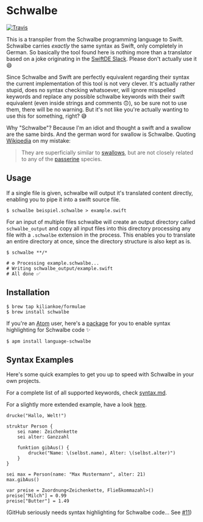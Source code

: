 # Schwalbe

[![Travis](https://img.shields.io/travis/kiliankoe/schwalbe.svg?style=flat-square)](https://travis-ci.org/kiliankoe/schwalbe)

<!-- <img style="float: right; width: 25%; padding-bottom: 10pt;" src="https://cloud.githubusercontent.com/assets/2625584/24072691/175da33a-0beb-11e7-9134-7a7dd7d07400.png"> -->

This is a transpiler from the Schwalbe programming language to Swift. Schwalbe carries _exactly_ the same syntax as Swift, only completely in German. So basically the tool found here is nothing more than a translator based on a joke originating in the [SwiftDE Slack](http://slack.swiftde.net). Please don't actually use it 😄

Since Schwalbe and Swift are perfectly equivalent regarding their syntax the current implementation of this tool is not very clever. It's actually rather stupid, does no syntax checking whatsoever, will ignore misspelled keywords and replace any possible schwalbe keywords with their swift equivalent (even inside strings and comments 🙃), so be sure not to use them, there will be no warning. But it's not like you're actually wanting to use this for something, right? 😅

Why "Schwalbe"? Because I'm an idiot and thought a swift and a swallow are the same birds. And the german word for swallow is Schwalbe. Quoting [Wikipedia](https://en.wikipedia.org/wiki/Swift) on my mistake:

> They are superficially similar to [swallows](https://en.wikipedia.org/wiki/Swallow), but are not closely related to any of the [passerine](https://en.wikipedia.org/wiki/Passerine) species.

## Usage

If a single file is given, schwalbe will output it's translated content directly, enabling you to pipe it into a swift source file.

```
$ schwalbe beispiel.schwalbe > example.swift
```

For an input of multiple files schwalbe will create an output directory called `schwalbe_output` and copy all input files into this directory processing any file with a `.schwalbe` extension in the process. This enables you to translate an entire directory at once, since the directory structure is also kept as is.

```
$ schwalbe **/*

# ⚙️ Processing example.schwalbe...
# Writing schwalbe_output/example.swift
# All done ✅
```

## Installation

```
$ brew tap kiliankoe/formulae
$ brew install schwalbe
```

If you're an [Atom](https://atom.io) user, here's a [package](https://github.com/kiliankoe/language-schwalbe) for you to enable syntax highlighting for Schwalbe code ✨
```
$ apm install language-schwalbe
```

## Syntax Examples

Here's some quick examples to get you up to speed with Schwalbe in your own projects.

For a complete list of all supported keywords, check [syntax.md](https://github.com/kiliankoe/schwalbe/blob/master/syntax.md).

For a slightly more extended example, have a look [here](https://github.com/kiliankoe/example-package-playingcard-schwalbe).

```schwalbe
drucke("Hallo, Welt!")
```

```schwalbe
struktur Person {
    sei name: Zeichenkette
    sei alter: Ganzzahl

    funktion gibAus() {
        drucke("Name: \(selbst.name), Alter: \(selbst.alter)")
    }
}

sei max = Person(name: "Max Mustermann", alter: 21)
max.gibAus()
```

```schwalbe
var preise = Zuordnung<Zeichenkette, Fließkommazahl>()
preise["Milch"] = 0.99
preise["Butter"] = 1.49
```

(GitHub seriously needs syntax highlighting for Schwalbe code... See [#11](https://github.com/kiliankoe/schwalbe/issues/11))
